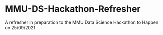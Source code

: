 # MMU-DS-Hackathon-Refresher
A refresher in preparation to the MMU Data Science Hackathon to Happen on 25/09/2021
